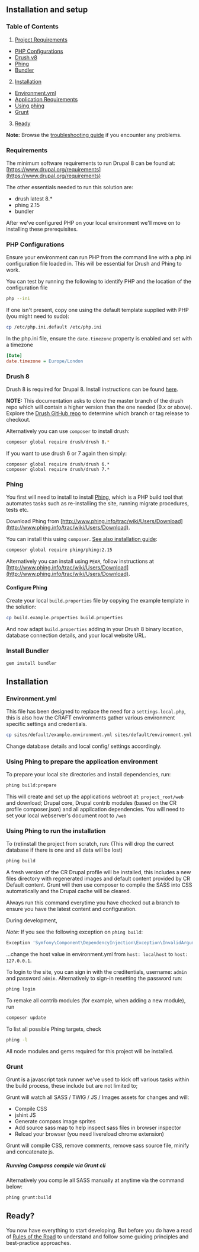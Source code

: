 ## Installation and setup

### Table of Contents

1. [Project Requirements](install.md#requirements)
  - [PHP Configurations](install.md#php-configurations)
  - [Drush v8](install.md#drush-v8)
  - [Phing](install.md#phing)
  - [Bundler](install.md#install-bundler)
2. [Installation](install.md#installation)
  - [Environment.yml](install.md#environmentyml)
  - [Application Requirements](install.md#application-requirements)
  - [Using phing](install.md#using-phing-to-run-the-installation)
  - [Grunt](install.md#grunt)
3. [Ready](install.md#ready)

**Note:** Browse the [troubleshooting guide](troubleshooting.md) if you encounter any problems.

### Requirements

The minimum software requirements to run Drupal 8 can be found at: [https://www.drupal.org/requirements](https://www.drupal.org/requirements)


The other essentials needed to run this solution are:
- drush latest 8.*
- phing 2.15
- bundler

After we've configured PHP on your local environment we'll move on to installing these prerequisites.

### PHP Configurations

Ensure your environment can run PHP from the command line with a php.ini configuration file loaded in. This will be essential for Drush and Phing to work.

You can test by running the following to identify PHP and the location of the configuration file

```bash
php --ini
```

If one isn't present, copy one using the default template supplied with PHP (you might need to sudo):

```bash
cp /etc/php.ini.default /etc/php.ini
```

In the php.ini file, ensure the `date.timezone` property is enabled and set with a timezone

```ini
[Date]
date.timezone = Europe/London
```

### Drush 8

Drush 8 is required for Drupal 8. Install instructions can be found [here](http://x-team.com/2015/02/install-drush-8-drupal-8-without-throwing-away-drush-6-7/).

**NOTE:** This documentation asks to clone the master branch of the drush repo which will contain a higher version than the one needed (9.x or above). Explore the [Drush GitHub repo](https://github.com/drush-ops/drush) to determine which branch or tag release to checkout.

Alternatively you can use `composer` to install drush:

```bash
composer global require drush/drush 8.*
```

If you want to use drush 6 or 7 again then simply:

```  
composer global require drush/drush 6.*
composer global require drush/drush 7.*
```

### Phing

You first will need to install to install [Phing](www.phing.info), which is a PHP build tool that automates tasks such as re-installing the site, running migrate procedures, tests etc.

Download Phing from [http://www.phing.info/trac/wiki/Users/Download](http://www.phing.info/trac/wiki/Users/Download).

You can install this using `composer`. [See also installation guide](https://coderwall.com/p/ma_cuq/using-composer-to-manage-global-packages):

```bash
composer global require phing/phing:2.15
```

Alternatively you can install using `PEAR`, follow instructions at [http://www.phing.info/trac/wiki/Users/Download](http://www.phing.info/trac/wiki/Users/Download).

#### Configure Phing

Create your local `build.properties` file by copying the example template in the solution:

```bash
cp build.example.properties build.properties
```

And now adapt `build.properties` adding in your Drush 8 binary location, database connection details, and your local website URL.


### Install Bundler

```bash
gem install bundler
```

## Installation
### Environment.yml
This file has been designed to replace the need for a ```settings.local.php```, this is also how the CRAFT environments gather various environment specific settings and credentials.

```bash
cp sites/default/example.environment.yml sites/default/environment.yml
```

Change database details and local config/ settings accordingly.

### Using Phing to prepare the application environment

To prepare your local site directories and install dependencies, run:

```bash
phing build:prepare
```

This will create and set up the applications webroot at: `project_root/web` and download; Drupal core, Drupal contrib modules (based on the CR profile composer.json) and all application dependencies.
You will need to set your local webserver's document root to `/web`

### Using Phing to run the installation

To (re)install the project from scratch, run:
(This will drop the currect database if there is one and all data will be lost)

```bash
phing build
```

A fresh version of the CR Drupal profile will be installed, this includes a new files directory with regenerated images and default content provided by CR Default content. Grunt will then use composer to compile the SASS into CSS automatically and the Drupal cache will be cleared.

Always run this command everytime you have checked out a branch to ensure you have the latest content and configuration.

During development,

*Note:* If you see the following exception on `phing build`:

```bash
Exception 'Symfony\Component\DependencyInjection\Exception\InvalidArgumentException' with message 'The service definition "renderer" does not exist.`
```

...change the host value in environment.yml from `host: localhost` to `host: 127.0.0.1`.


To login to the site, you can sign in with the creditentials, username: `admin` and password `admin`. Alternatively to sign-in resetting the password run:

```bash
phing login
```

To remake all contrib modules (for example, when adding a new module), run

```bash
composer update
```

To list all possible Phing targets, check

```bash
phing -l
```

All node modules and gems required for this project will be installed.

### Grunt

Grunt is a javascript task runner we've used to kick off various tasks within the build process, these include but are not limited to;

Grunt will watch all SASS / TWIG / JS / Images assets for changes and will:
- Compile CSS
- jshint JS
- Generate compass image sprites
- Add source sass map to help inspect sass files in browser inspector
- Reload your browser (you need livereload chrome extension)

Grunt will compile CSS, remove comments, remove sass source file, minify and concatenate js.

##### Running Compass compile via Grunt cli

Alternatively you compile all SASS manually at anytime via the command below:

```bash
phing grunt:build
```
## Ready?

You now have everything to start developing. But before you do have a read of [Rules of the Road](rules_of_the_road.md) to understand and follow some guiding principles and best-practice approaches.
